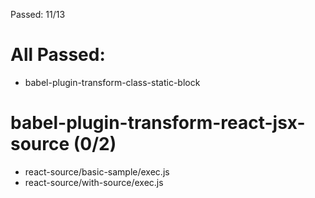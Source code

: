 Passed: 11/13

# All Passed:
* babel-plugin-transform-class-static-block


# babel-plugin-transform-react-jsx-source (0/2)
* react-source/basic-sample/exec.js
* react-source/with-source/exec.js

